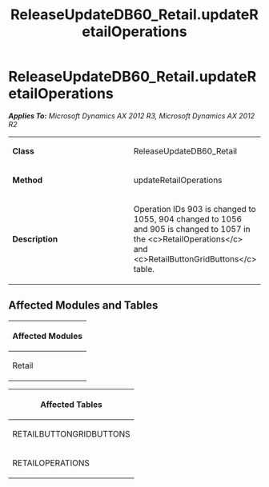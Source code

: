﻿---
title: ReleaseUpdateDB60_Retail.updateRetailOperations
TOCTitle: ReleaseUpdateDB60_Retail.updateRetailOperations
ms:assetid: 360feb6f-b6a6-6769-5d61-a4fbaee32163
ms:mtpsurl: https://msdn.microsoft.com/en-us/library/JJ685159(v=AX.60)
ms:contentKeyID: 49707612
ms.date: 05/18/2015
mtps_version: v=AX.60
---

# ReleaseUpdateDB60\_Retail.updateRetailOperations 


_**Applies To:** Microsoft Dynamics AX 2012 R3, Microsoft Dynamics AX 2012 R2_

<table>
<colgroup>
<col style="width: 50%" />
<col style="width: 50%" />
</colgroup>
<tbody>
<tr class="odd">
<td><p><strong>Class</strong></p></td>
<td><p>ReleaseUpdateDB60_Retail</p></td>
</tr>
<tr class="even">
<td><p><strong>Method</strong></p></td>
<td><p>updateRetailOperations</p></td>
</tr>
<tr class="odd">
<td><p><strong>Description</strong></p></td>
<td><p>Operation IDs 903 is changed to 1055, 904 changed to 1056 and 905 is changed to 1057 in the &lt;c&gt;RetailOperations&lt;/c&gt; and &lt;c&gt;RetailButtonGridButtons&lt;/c&gt; table.</p></td>
</tr>
</tbody>
</table>


## Affected Modules and Tables

<table>
<colgroup>
<col style="width: 100%" />
</colgroup>
<thead>
<tr class="header">
<th><p>Affected Modules</p></th>
</tr>
</thead>
<tbody>
<tr class="odd">
<td><p>Retail</p></td>
</tr>
</tbody>
</table>


<table>
<colgroup>
<col style="width: 100%" />
</colgroup>
<thead>
<tr class="header">
<th><p>Affected Tables</p></th>
</tr>
</thead>
<tbody>
<tr class="odd">
<td><p>RETAILBUTTONGRIDBUTTONS</p></td>
</tr>
<tr class="even">
<td><p>RETAILOPERATIONS</p></td>
</tr>
</tbody>
</table>

  


